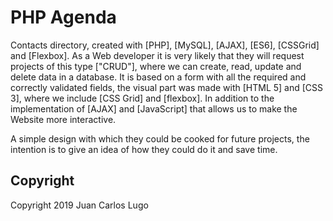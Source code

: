 # PHP Agenda

Contacts directory, created with [PHP], [MySQL], [AJAX], [ES6], [CSSGrid] and [Flexbox]. As a Web developer it is very likely that they will request projects of this type ["CRUD"], where we can create, read, update and delete data in a database. It is based on a form with all the required and correctly validated fields, the visual part was made with [HTML 5] and [CSS 3], where we include [CSS Grid] and [flexbox]. In addition to the implementation of [AJAX] and [JavaScript] that allows us to make the Website more interactive.

A simple design with which they could be cooked for future projects, the intention is to give an idea of how they could do it and save time.

## Copyright

Copyright 2019 Juan Carlos Lugo
